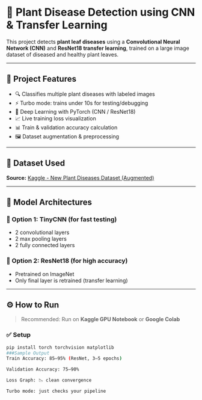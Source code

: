 # 🌿 Plant Disease Detection using CNN & Transfer Learning

This project detects **plant leaf diseases** using a **Convolutional Neural Network (CNN)** and **ResNet18 transfer learning**, trained on a large image dataset of diseased and healthy plant leaves.

---

## 🚀 Project Features

- 🔍 Classifies multiple plant diseases with labeled images
- ⚡ Turbo mode: trains under 10s for testing/debugging
- 🧠 Deep Learning with PyTorch (CNN / ResNet18)
- 📈 Live training loss visualization
- 📊 Train & validation accuracy calculation
- 🖼️ Dataset augmentation & preprocessing

---

## 📁 Dataset Used

**Source:** [Kaggle - New Plant Diseases Dataset (Augmented)](https://www.kaggle.com/datasets/vipoooool/new-plant-diseases-dataset)


---

## 🧠 Model Architectures

### 🔸 Option 1: TinyCNN (for fast testing)
- 2 convolutional layers
- 2 max pooling layers
- 2 fully connected layers

### 🔸 Option 2: ResNet18 (for high accuracy)
- Pretrained on ImageNet
- Only final layer is retrained (transfer learning)

---

## ⚙️ How to Run

> Recommended: Run on **Kaggle GPU Notebook** or **Google Colab**

### ✅ Setup

```bash
pip install torch torchvision matplotlib
###Sample Output
Train Accuracy: 85–95% (ResNet, 3–5 epochs)

Validation Accuracy: 75–90%

Loss Graph: 📉 clean convergence

Turbo mode: just checks your pipeline
